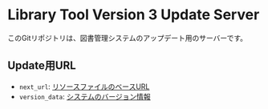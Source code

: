 # Library Tool Version 3 Update Server

このGitリポジトリは、図書管理システムのアップデート用のサーバーです。

## Update用URL

- `next_url`: [リソースファイルのベースURL](https://raw.githubusercontent.com/MT472562/Library_Tool_Ver3_Update_Server/main/)
- `version_data`: [システムのバージョン情報](https://raw.githubusercontent.com/MT472562/Library_Tool_Ver3_Update_Server/main/system_version.json)



